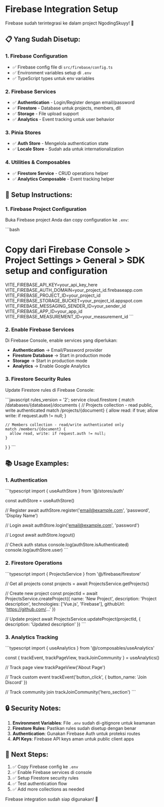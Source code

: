 # Firebase Integration Setup

Firebase sudah terintegrasi ke dalam project NgodingSkuyy! 🚀

## 📋 Yang Sudah Disetup:

### 1. **Firebase Configuration**

- ✅ Firebase config file di `src/firebase/config.ts`
- ✅ Environment variables setup di `.env`
- ✅ TypeScript types untuk env variables

### 2. **Firebase Services**

- ✅ **Authentication** - Login/Register dengan email/password
- ✅ **Firestore** - Database untuk projects, members, dll
- ✅ **Storage** - File upload support
- ✅ **Analytics** - Event tracking untuk user behavior

### 3. **Pinia Stores**

- ✅ **Auth Store** - Mengelola authentication state
- ✅ **Locale Store** - Sudah ada untuk internationalization

### 4. **Utilities & Composables**

- ✅ **Firestore Service** - CRUD operations helper
- ✅ **Analytics Composable** - Event tracking helper

## 🔧 Setup Instructions:

### 1. **Firebase Project Configuration**

Buka Firebase project Anda dan copy configuration ke `.env`:

\`\`\`bash

# Copy dari Firebase Console > Project Settings > General > SDK setup and configuration

VITE_FIREBASE_API_KEY=your_api_key_here
VITE_FIREBASE_AUTH_DOMAIN=your_project_id.firebaseapp.com
VITE_FIREBASE_PROJECT_ID=your_project_id
VITE_FIREBASE_STORAGE_BUCKET=your_project_id.appspot.com
VITE_FIREBASE_MESSAGING_SENDER_ID=your_sender_id
VITE_FIREBASE_APP_ID=your_app_id
VITE_FIREBASE_MEASUREMENT_ID=your_measurement_id
\`\`\`

### 2. **Enable Firebase Services**

Di Firebase Console, enable services yang diperlukan:

- **Authentication** → Email/Password provider
- **Firestore Database** → Start in production mode
- **Storage** → Start in production mode
- **Analytics** → Enable Google Analytics

### 3. **Firestore Security Rules**

Update Firestore rules di Firebase Console:

\`\`\`javascript
rules_version = '2';
service cloud.firestore {
match /databases/{database}/documents {
// Projects collection - read public, write authenticated
match /projects/{document} {
allow read: if true;
allow write: if request.auth != null;
}

    // Members collection - read/write authenticated only
    match /members/{document} {
      allow read, write: if request.auth != null;
    }

}
}
\`\`\`

## 📚 Usage Examples:

### 1. **Authentication**

\`\`\`typescript
import { useAuthStore } from '@/stores/auth'

const authStore = useAuthStore()

// Register
await authStore.register('email@example.com', 'password', 'Display Name')

// Login
await authStore.login('email@example.com', 'password')

// Logout
await authStore.logout()

// Check auth status
console.log(authStore.isAuthenticated)
console.log(authStore.user)
\`\`\`

### 2. **Firestore Operations**

\`\`\`typescript
import { ProjectsService } from '@/firebase/firestore'

// Get all projects
const projects = await ProjectsService.getProjects()

// Create new project
const projectId = await ProjectsService.createProject({
name: 'New Project',
description: 'Project description',
technologies: ['Vue.js', 'Firebase'],
githubUrl: 'https://github.com/...'
})

// Update project
await ProjectsService.updateProject(projectId, {
description: 'Updated description'
})
\`\`\`

### 3. **Analytics Tracking**

\`\`\`typescript
import { useAnalytics } from '@/composables/useAnalytics'

const { trackEvent, trackPageView, trackJoinCommunity } = useAnalytics()

// Track page view
trackPageView('About Page')

// Track custom event
trackEvent('button_click', { button_name: 'Join Discord' })

// Track community join
trackJoinCommunity('hero_section')
\`\`\`

## 🔒 Security Notes:

1. **Environment Variables**: File `.env` sudah di-gitignore untuk keamanan
2. **Firestore Rules**: Pastikan rules sudah disetup dengan benar
3. **Authentication**: Gunakan Firebase Auth untuk proteksi routes
4. **API Keys**: Firebase API keys aman untuk public client apps

## 🚀 Next Steps:

1. ✅ Copy Firebase config ke `.env`
2. ✅ Enable Firebase services di console
3. ✅ Setup Firestore security rules
4. ✅ Test authentication flow
5. ✅ Add more collections as needed

Firebase integration sudah siap digunakan! 🎉
